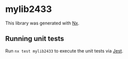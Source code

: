 # mylib2433

This library was generated with [Nx](https://nx.dev).

## Running unit tests

Run `nx test mylib2433` to execute the unit tests via [Jest](https://jestjs.io).
